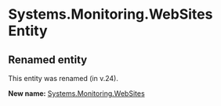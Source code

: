 # Systems.Monitoring.WebSites Entity

## Renamed entity

This entity was renamed (in v.24).

**New name:** [Systems.Monitoring.WebSites](Systems.Monitoring.WebSites.md)
